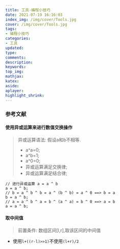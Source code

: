 ```yaml
---
title: 工具-编程小技巧
date: 2021-07-19 16:16:03
index_img: /img/cover/Tools.jpg
cover: /img/cover/Tools.jpg
tags:
- 编程小技巧
categories:
- 工具
updated:
type:
comments:
description:
keywords:
top_img:
mathjax:
katex:
aside:
aplayer:
highlight_shrink:
---
```


### 参考文献

#### 使用异或运算来进行数值交换操作

> 异或运算语法: 假设a和b不相等.
>
> * a^a=0;
> * a^b=1;
> * a^0=0;
> * 异或运算满足交换律;
> * 异或运算满足结合律;

```
// 进行异或运算 a = a ^ b
a = a ^ b;
// b = a ^ b ^ b = a ^ (b ^ b) = a ^ 0 ==> b = a
b = a ^ b;
// a = a ^ b ^ a = b ^ (a ^ a) = b ^ 0 ==> a = b
a = a ^ b;
```

#### 取中间值

> 前置条件: 数组区间[l,r],取该区间的中间值

* 使用`l+((r-l)>>1)`不使用`(l+r)/2`
